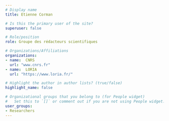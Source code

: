 ```yaml
---
# Display name
title: Etienne Corman

# Is this the primary user of the site?
superuser: false

# Role/position
role: Groupe des rédacteurs scientifiques

# Organizations/Affiliations
organizations:
- name:  CNRS
  url: "www.cnrs.fr"
- name:  LORIA
  url: "https://www.loria.fr/"

# Highlight the author in author lists? (true/false)
highlight_name: false

# Organizational groups that you belong to (for People widget)
#   Set this to `[]` or comment out if you are not using People widget.
user_groups:
- Researchers
---
```

